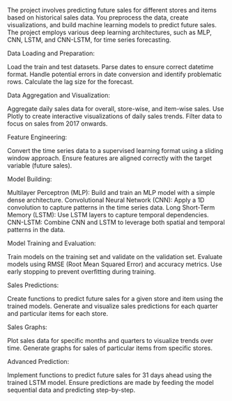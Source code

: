 The project involves predicting future sales for different stores and items based on historical sales data. You preprocess the data, create visualizations, and build machine learning models to predict future sales. The project employs various deep learning architectures, such as MLP, CNN, LSTM, and CNN-LSTM, for time series forecasting.

Data Loading and Preparation:

Load the train and test datasets.
Parse dates to ensure correct datetime format.
Handle potential errors in date conversion and identify problematic rows.
Calculate the lag size for the forecast.

Data Aggregation and Visualization:

Aggregate daily sales data for overall, store-wise, and item-wise sales.
Use Plotly to create interactive visualizations of daily sales trends.
Filter data to focus on sales from 2017 onwards.


Feature Engineering:

Convert the time series data to a supervised learning format using a sliding window approach.
Ensure features are aligned correctly with the target variable (future sales).


Model Building:

Multilayer Perceptron (MLP):
Build and train an MLP model with a simple dense architecture.
Convolutional Neural Network (CNN):
Apply a 1D convolution to capture patterns in the time series data.
Long Short-Term Memory (LSTM):
Use LSTM layers to capture temporal dependencies.
CNN-LSTM:
Combine CNN and LSTM to leverage both spatial and temporal patterns in the data.


Model Training and Evaluation:

Train models on the training set and validate on the validation set.
Evaluate models using RMSE (Root Mean Squared Error) and accuracy metrics.
Use early stopping to prevent overfitting during training.


Sales Predictions:

Create functions to predict future sales for a given store and item using the trained models.
Generate and visualize sales predictions for each quarter and particular items for each store.


Sales Graphs:

Plot sales data for specific months and quarters to visualize trends over time.
Generate graphs for sales of particular items from specific stores.


Advanced Prediction:

Implement functions to predict future sales for 31 days ahead using the trained LSTM model.
Ensure predictions are made by feeding the model sequential data and predicting step-by-step.

